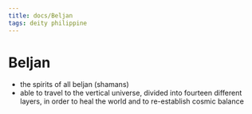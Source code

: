 ```yaml
---
title: docs/Beljan
tags: deity philippine
---
```


# Beljan
- the spirits of all beljan (shamans)
- able to travel to the vertical universe, divided into fourteen different layers, in order to heal the world and to re-establish cosmic balance